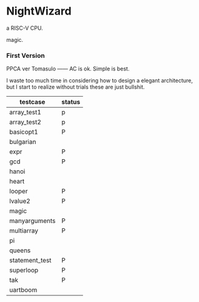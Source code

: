 # NightWizard

a RISC-V CPU.

magic.



### First Version

PPCA ver Tomasulo —— AC is ok. Simple is best.

I waste too much time in considering how to design a elegant architecture, but I start to realize without trials these are just bullshit.



| testcase       | status |
| -------------- | ------ |
| array_test1    | p      |
| array_test2    | p      |
| basicopt1      | P      |
| bulgarian      |        |
| expr           | P      |
| gcd            | P      |
| hanoi          |        |
| heart          |        |
| looper         | P      |
| lvalue2        | P      |
| magic          |        |
| manyarguments  | P      |
| multiarray     | P      |
| pi             |        |
| queens         |        |
| statement_test | P      |
| superloop      | P      |
| tak            | P      |
| uartboom       |        |

